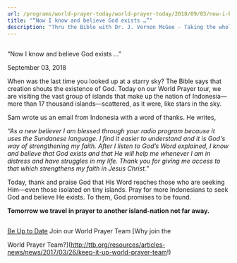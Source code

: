 ```yaml
---
url: /programs/world-prayer-today/world-prayer-today/2018/09/03/now-i-know-and-believe-god-exists
title: "“Now I know and believe God exists …”"
description: "Thru the Bible with Dr. J. Vernon McGee - Taking the whole Word to the whole world"
---
```







## 
 “Now I know and believe God exists …”


September 03, 2018




When was the last time you looked up at a starry sky? The Bible says that creation shouts the existence of God. Today on our World Prayer tour, we are visiting the vast group of islands that make up the nation of Indonesia—more than 17 thousand islands—scattered, as it were, like stars in the sky. 


Sam wrote us an email from Indonesia with a word of thanks. He writes,


*“As a new believer I am blessed through your radio program because it uses the Sundanese language. I find it easier to understand and it is God's way of strengthening my faith. After I listen to God’s Word explained, I know and believe that God exists and that He will help me whenever I am in distress and have struggles in my life. Thank you for giving me access to that which strengthens my faith in Jesus Christ.”*


Today, thank and praise God that His Word reaches those who are seeking Him—even those isolated on tiny islands. Pray for more Indonesians to seek God and believe He exists. To them, God promises to be found. 


**Tomorrow we travel in prayer to another island-nation not far away.** 







## 




[Be Up to Date](http://feeds.feedburner.com/WorldPrayerToday "World Prayer Today RSS Feed")
Join our World Prayer Team
[Why join the  

World Prayer Team?](http://ttb.org/resources/articles-news/news/2017/03/26/keep-it-up-world-prayer-team!)




